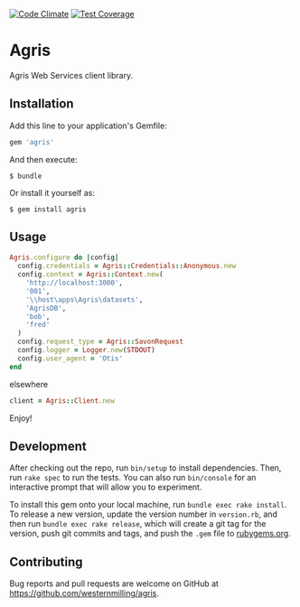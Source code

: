 [![Code Climate](https://codeclimate.com/github/westernmilling/agris.rb/badges/gpa.svg)](https://codeclimate.com/github/westernmilling/agris.rb)
[![Test Coverage](https://codeclimate.com/github/westernmilling/agris.rb/badges/coverage.svg)](https://codeclimate.com/github/westernmilling/agris.rb/coverage)

# Agris

Agris Web Services client library.

## Installation

Add this line to your application's Gemfile:

```ruby
gem 'agris'
```

And then execute:

    $ bundle

Or install it yourself as:

    $ gem install agris

## Usage

```ruby
Agris.configure do |config|
  config.credentials = Agris::Credentials::Anonymous.new
  config.context = Agris::Context.new(
    'http://localhost:3000',
    '001',
    '\\host\apps\Agris\datasets',
    'AgrisDB',
    'bob',
    'fred'
  )
  config.request_type = Agris::SavonRequest
  config.logger = Logger.new(STDOUT)
  config.user_agent = 'Otis'
end
```

elsewhere

```ruby
client = Agris::Client.new
```

Enjoy!

## Development

After checking out the repo, run `bin/setup` to install dependencies. Then, run `rake spec` to run the tests. You can also run `bin/console` for an interactive prompt that will allow you to experiment.

To install this gem onto your local machine, run `bundle exec rake install`. To release a new version, update the version number in `version.rb`, and then run `bundle exec rake release`, which will create a git tag for the version, push git commits and tags, and push the `.gem` file to [rubygems.org](https://rubygems.org).

## Contributing

Bug reports and pull requests are welcome on GitHub at https://github.com/westernmilling/agris.
